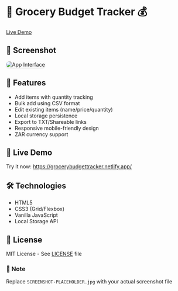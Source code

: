 <!DOCTYPE html>
<html lang="en">
<head>
    <meta charset="UTF-8">
    
</head>
<body>
    <h1>🛒 Grocery Budget Tracker 💰</h1>    
    <a href="https://grocerybudgettracker.netlify.app/" class="badge">Live Demo</a>
    <h2>📸 Screenshot</h2>
     <img src="https://github.com/user-attachments/assets/595d5da1-ceb4-4f90-83b2-7d6a3448a7ed" 
       alt="App Interface" 
        style="border-radius: 8px; box-shadow: 0 2px 4px rgba(0,0,0,0.1)">
    <h2>🌟 Features</h2>
    <ul>
        <li>Add items with quantity tracking</li>
        <li>Bulk add using CSV format</li>
        <li>Edit existing items (name/price/quantity)</li>
        <li>Local storage persistence</li>
        <li>Export to TXT/Shareable links</li>
        <li>Responsive mobile-friendly design</li>
        <li>ZAR currency support</li>
    </ul>
    <h2>🚀 Live Demo</h2>
    <p>Try it now: <a href="https://grocerybudgettracker.netlify.app/">https://grocerybudgettracker.netlify.app/</a></p>
       <h2>🛠️ Technologies</h2>
    <ul>
        <li>HTML5</li>
        <li>CSS3 (Grid/Flexbox)</li>
        <li>Vanilla JavaScript</li>
        <li>Local Storage API</li>
    </ul>
    <h2>📄 License</h2>
    <p>MIT License - See <a href="LICENSE">LICENSE</a> file</p>
    <div class="note">
        <h3>📝 Note</h3>
        <p>Replace <code>SCREENSHOT-PLACEHOLDER.jpg</code> with your actual screenshot file</p>
    </div>
</body>
</html>
